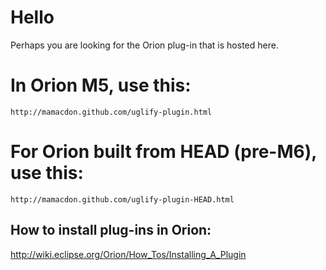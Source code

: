 Hello
==================================================

Perhaps you are looking for the Orion plug-in that is hosted here.


# In Orion M5, use this:
    http://mamacdon.github.com/uglify-plugin.html

# For Orion built from HEAD (pre-M6), use this:
    http://mamacdon.github.com/uglify-plugin-HEAD.html


How to install plug-ins in Orion:
---------------------------------
http://wiki.eclipse.org/Orion/How_Tos/Installing_A_Plugin